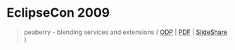 # EclipseCon 2009 #

> peaberry - blending services and extensions ( [ODP](http://peaberry.googlecode.com/files/peaberry%20-%20blending%20services%20and%20extensions.odp) | [PDF](http://peaberry.googlecode.com/files/peaberry%20-%20blending%20services%20and%20extensions.pdf) | [SlideShare](http://www.slideshare.net/mcculls/peaberry-blending-services-and-extensions) )